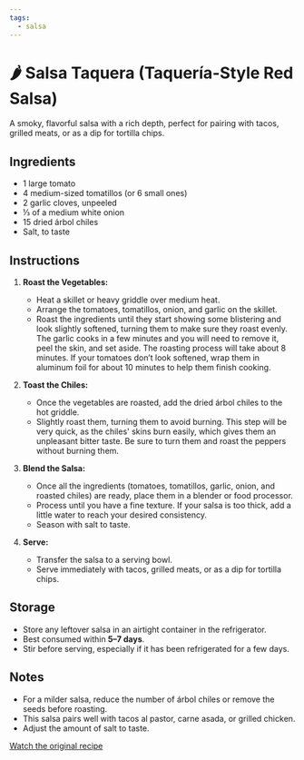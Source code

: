 ```yaml
---
tags:
  - salsa
---
```


# 🌶️ Salsa Taquera (Taquería-Style Red Salsa)

A smoky, flavorful salsa with a rich depth, perfect for pairing with tacos, grilled meats, or as a dip for tortilla chips.

## Ingredients

- 1 large tomato
- 4 medium-sized tomatillos (or 6 small ones)
- 2 garlic cloves, unpeeled
- ⅓ of a medium white onion
- 15 dried árbol chiles
- Salt, to taste

## Instructions

1. **Roast the Vegetables:**
   - Heat a skillet or heavy griddle over medium heat.
   - Arrange the tomatoes, tomatillos, onion, and garlic on the skillet.
   - Roast the ingredients until they start showing some blistering and look slightly softened, turning them to make sure they roast evenly. The garlic cooks in a few minutes and you will need to remove it, peel the skin, and set aside. The roasting process will take about 8 minutes. If your tomatoes don’t look softened, wrap them in aluminum foil for about 10 minutes to help them finish cooking.

2. **Toast the Chiles:**
   - Once the vegetables are roasted, add the dried árbol chiles to the hot griddle.
   - Slightly roast them, turning them to avoid burning. This step will be very quick, as the chiles' skins burn easily, which gives them an unpleasant bitter taste. Be sure to turn them and roast the peppers without burning them.

3. **Blend the Salsa:**
   - Once all the ingredients (tomatoes, tomatillos, garlic, onion, and roasted chiles) are ready, place them in a blender or food processor.
   - Process until you have a fine texture. If your salsa is too thick, add a little water to reach your desired consistency.
   - Season with salt to taste.

4. **Serve:**
   - Transfer the salsa to a serving bowl.
   - Serve immediately with tacos, grilled meats, or as a dip for tortilla chips.

## Storage

- Store any leftover salsa in an airtight container in the refrigerator.
- Best consumed within **5–7 days**.
- Stir before serving, especially if it has been refrigerated for a few days.

## Notes

- For a milder salsa, reduce the number of árbol chiles or remove the seeds before roasting.
- This salsa pairs well with tacos al pastor, carne asada, or grilled chicken.
- Adjust the amount of salt to taste.

[Watch the original recipe](https://www.mexicoinmykitchen.com/salsa-taquera/)
